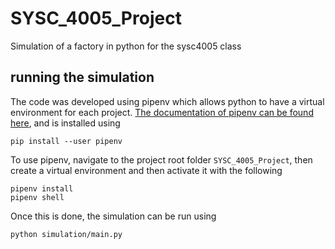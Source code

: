# SYSC_4005_Project

Simulation of a factory in python for the sysc4005 class

## running the simulation

The code was developed using pipenv which allows python to have a virtual environment for each project. [The documentation of pipenv can be found here](https://pipenv.pypa.io/en/latest/), and is installed using

```shell
pip install --user pipenv
```

To use pipenv, navigate to the project root folder `SYSC_4005_Project`, then create a virtual environment and then activate it with the following

```shell
pipenv install
pipenv shell
```

Once this is done, the simulation can be run using

```shell
python simulation/main.py
```
